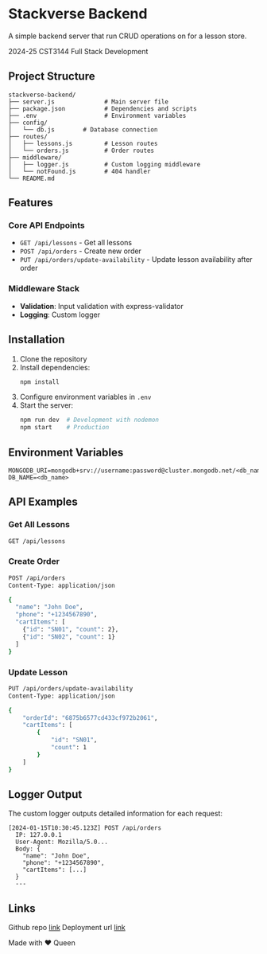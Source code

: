 # Stackverse Backend
A simple backend server that run CRUD operations on for a lesson store.

2024-25 CST3144 Full Stack Development

## Project Structure

```
stackverse-backend/
├── server.js              # Main server file
├── package.json           # Dependencies and scripts
├── .env                   # Environment variables
├── config/
│   └── db.js        # Database connection
├── routes/
│   ├── lessons.js         # Lesson routes
│   └── orders.js          # Order routes
├── middleware/
│   ├── logger.js          # Custom logging middleware
│   └── notFound.js        # 404 handler
└── README.md
```

## Features

### Core API Endpoints
- `GET /api/lessons` - Get all lessons
- `POST /api/orders` - Create new order
- `PUT /api/orders/update-availability` - Update lesson availability after order

### Middleware Stack
- **Validation**: Input validation with express-validator
- **Logging**: Custom logger

## Installation

1. Clone the repository
2. Install dependencies:
   ```bash
   npm install
   ```
3. Configure environment variables in `.env`
4. Start the server:
   ```bash
   npm run dev  # Development with nodemon
   npm start    # Production
   ```

## Environment Variables

```env
MONGODB_URI=mongodb+srv://username:password@cluster.mongodb.net/<db_name>
DB_NAME=<db_name>
```

## API Examples

### Get All Lessons
```bash
GET /api/lessons
```

### Create Order
```bash
POST /api/orders
Content-Type: application/json

{
  "name": "John Doe",
  "phone": "+1234567890",
  "cartItems": [
    {"id": "SN01", "count": 2},
    {"id": "SN02", "count": 1}
  ]
}
```

### Update Lesson
```bash
PUT /api/orders/update-availability
Content-Type: application/json

{
    "orderId": "6875b6577cd433cf972b2061",
    "cartItems": [
        {
            "id": "SN01",
            "count": 1
        }
    ]
}
```


## Logger Output

The custom logger outputs detailed information for each request:

```
[2024-01-15T10:30:45.123Z] POST /api/orders
  IP: 127.0.0.1
  User-Agent: Mozilla/5.0...
  Body: {
    "name": "John Doe",
    "phone": "+1234567890",
    "cartItems": [...]
  }
  ---
```

## Links
Github repo [link](https://github.com/UmesiQueen/stackverse-backend)
Deployment url [link](https://stackverse-server.onrender.com/api/lessons)

Made with ❤️ Queen